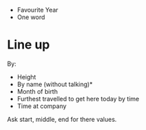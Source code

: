 * Favourite Year
* One word

# Line up

By:

* Height
* By name (without talking)* 
* Month of birth
* Furthest travelled to get here today by time
* Time at company

Ask start, middle, end for there values.